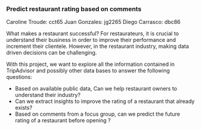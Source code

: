 ### Predict restaurant rating based on comments
Caroline Troude: cct65
Juan Gonzales: jg2265
Diego Carrasco: dbc86


What makes a restaurant successful? For restaurateurs, it is crucial to understand their business in order to improve their performance and increment their clientele. However, in the restaurant industry, making data driven decisions can be challenging. 

With this project, we want to explore all the information contained in TripAdvisor and possibly other data bases to answer the following questions:

 - Based on available public data, Can we help restaurant owners to understand their industry?
 - Can we extract insights to improve the rating of a restaurant that already exists?
 - Based on comments from a focus group, can we predict the future rating of a restaurant before opening ?
